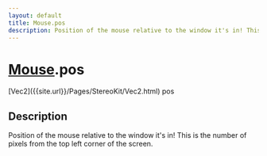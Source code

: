 ```yaml
---
layout: default
title: Mouse.pos
description: Position of the mouse relative to the window it's in! This is the number of pixels from the top left corner of the screen.
---
```

# [Mouse]({{site.url}}/Pages/StereoKit/Mouse.html).pos

<div class='signature' markdown='1'>
[Vec2]({{site.url}}/Pages/StereoKit/Vec2.html) pos
</div>

## Description
Position of the mouse relative to the window it's in! This is the number
of pixels from the top left corner of the screen.

